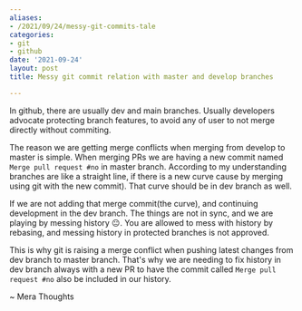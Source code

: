 ```yaml
---
aliases:
- /2021/09/24/messy-git-commits-tale
categories:
- git
- github
date: '2021-09-24'
layout: post
title: Messy git commit relation with master and develop branches

---
```


In github, there are usually dev and main branches. Usually developers advocate protecting branch features, 
to avoid any of user to not merge directly without commiting.

The reason we are getting merge conflicts when merging from develop to master is simple.
When merging PRs we are having a new commit named `Merge pull request #no` in master branch.
According to my understanding branches are like a straight line, if there is a new curve
cause by merging using git with the new commit). That curve should be in dev branch as well. 

If we are not adding that merge commit(the curve), and continuing development in the dev branch.
The things are not in sync, and we are playing by
messing history 😐. You are allowed to mess with history by rebasing, and messing
history in protected branches is not approved.

This is why git is raising a merge conflict when pushing latest changes from dev branch to master
branch. That's why we are needing to fix history in dev branch always with a new PR to have the
commit called `Merge pull request #no` also be included in our history.

~ Mera Thoughts
